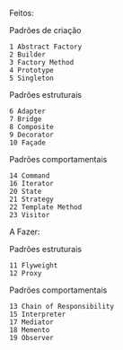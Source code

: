 Feitos:

Padrões de criação

	1 Abstract Factory
	2 Builder
	3 Factory Method
	4 Prototype
	5 Singleton

Padrões estruturais

	6 Adapter
	7 Bridge
	8 Composite
	9 Decorator
	10 Façade

Padrões comportamentais

	14 Command
	16 Iterator
	20 State
	21 Strategy
	22 Template Method
	23 Visitor

A Fazer:

Padrões estruturais

	11 Flyweight	
	12 Proxy

Padrões comportamentais

	13 Chain of Responsibility
	15 Interpreter
	17 Mediator
	18 Memento
	19 Observer

